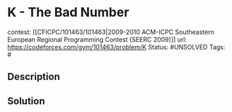 # K - The Bad Number

contest: [[CFICPC/101463/101463|2009-2010 ACM-ICPC Southeastern European Regional Programming Contest (SEERC 2009)]]
url: https://codeforces.com/gym/101463/problem/K
Status: #UNSOLVED
Tags: #

## Description

## Solution

